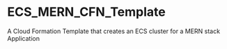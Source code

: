 # ECS_MERN_CFN_Template
A Cloud Formation Template that creates an ECS cluster for a MERN stack Application
